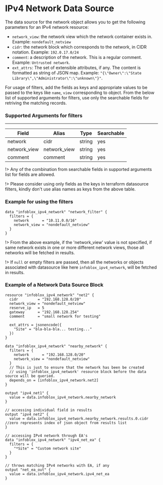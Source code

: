 # IPv4 Network Data Source

The data source for the network object allows you to get the following parameters for an IPv4 network resource:

- `network_view`: the network view which the network container exists in. Example: `nondefault_netview`
- `cidr`: the network block which corresponds to the network, in CIDR notation. Example: `192.0.17.0/24`
- `comment`: a description of the network. This is a regular comment. Example: `Untrusted network`.
- `ext_attrs`: The set of extensible attributes, if any. The content is formatted as string of JSON map. Example: `"{\"Owner\":\"State Library\",\"Administrator\":\"unknown\"}"`.

For usage of filters, add the fields as keys and appropriate values to be passed to the keys like `name`, `view` corresponding to object.
From the below list of supported arguments for filters, use only the searchable fields for retriving the matching records.

### Supported Arguments for filters

---

| Field        | Alias        | Type   | Searchable |
| ------------ | ------------ | ------ | ---------- |
| network      | cidr         | string | yes        |
| network_view | network_view | string | yes        |
| comment      | comment      | string | yes        |

!> Any of the combination from searchable fields in supported arguments list for fields are allowed.

!> Please consider using only fields as the keys in terraform datasource filters, kindly don't use alias names as keys from the above table.

### Example for using the filters

```hcl
data "infoblox_ipv4_network" "network_filter" {
  filters = {
    network      = "10.11.0.0/16"
    network_view = "nondefault_netview"
  }
}
```

!> From the above example, if the 'network_view' value is not specified, if same network exists in one or more different network views, those
all networks will be fetched in results.

!> If `null` or empty filters are passed, then all the networks or objects associated with datasource like here `infoblox_ipv4_network`, will be fetched in results.

### Example of a Network Data Source Block

```hcl
resource "infoblox_ipv4_network" "net2" {
  cidr         = "192.168.128.0/20"
  network_view = "nondefault_netview"
  reserve_ip   = 5
  gateway      = "192.168.128.254"
  comment      = "small network for testing"

  ext_attrs = jsonencode({
    "Site" = "bla-bla-bla... testing..."
  })
}

data "infoblox_ipv4_network" "nearby_network" {
  filters = {
    network      = "192.168.128.0/20"
    network_view = "nondefault_netview"
  }
  // This is just to ensure that the network has been be created
  // using 'infoblox_ipv4_network' resource block before the data source will be queried.
  depends_on = [infoblox_ipv4_network.net2]
}

output "ipv4_net1" {
  value = data.infoblox_ipv4_network.nearby_network
}

// accessing individual field in results
output "ipv4_net2" {
  value = data.infoblox_ipv4_network.nearby_network.results.0.cidr //zero represents index of json object from results list
}

// accessing IPv4 network through EA's
data "infoblox_ipv4_network" "ipv4_net_ea" {
  filters = {
    "*Site" = "Custom network site"
  }
}

// throws matching IPv4 networks with EA, if any
output "net_ea_out" {
  value = data.infoblox_ipv4_network.ipv4_net_ea
}
```
